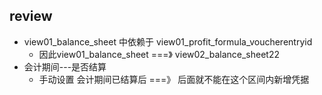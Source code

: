 ## review

- view01_balance_sheet 中依赖于 view01_profit_formula_voucherentryid
    - 因此view01_balance_sheet ===》 view02_balance_sheet22
- 会计期间---是否结算
    - 手动设置 会计期间已结算后 ===》 后面就不能在这个区间内新增凭据    